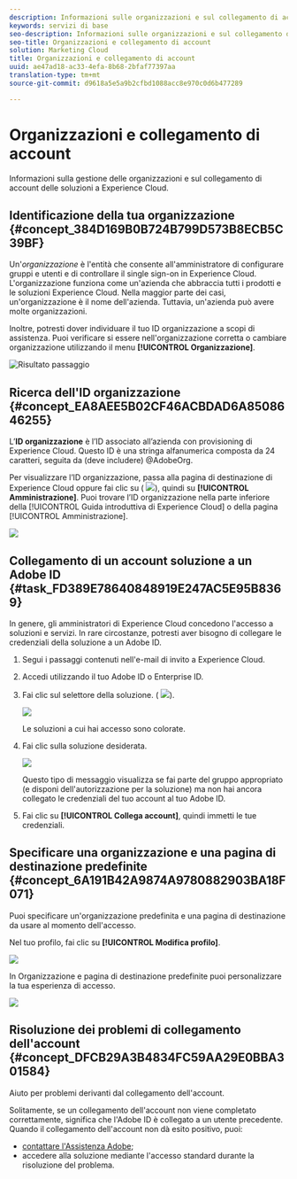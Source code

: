 ```yaml
---
description: Informazioni sulle organizzazioni e sul collegamento di account delle soluzioni a Experience Cloud.
keywords: servizi di base
seo-description: Informazioni sulle organizzazioni e sul collegamento di account delle soluzioni a Experience Cloud.
seo-title: Organizzazioni e collegamento di account
solution: Marketing Cloud
title: Organizzazioni e collegamento di account
uuid: ae47ad18-ac33-4efa-8b68-2bfaf77397aa
translation-type: tm+mt
source-git-commit: d9618a5e5a9b2cfbd1088acc8e970c0d6b477289

---
```



# Organizzazioni e collegamento di account

Informazioni sulla gestione delle organizzazioni e sul collegamento di account delle soluzioni a Experience Cloud.

<!-- accounts-experience-cloud.xml -->

## Identificazione della tua organizzazione {#concept_384D169B0B724B799D573B8ECB5C39BF}

Un'*organizzazione* è l'entità che consente all'amministratore di configurare gruppi e utenti e di controllare il single sign-on in Experience Cloud. L'organizzazione funziona come un'azienda che abbraccia tutti i prodotti e le soluzioni Experience Cloud. Nella maggior parte dei casi, un'organizzazione è il nome dell'azienda. Tuttavia, un'azienda può avere molte organizzazioni.

Inoltre, potresti dover individuare il tuo ID organizzazione a scopi di assistenza. Puoi verificare si essere nell'organizzazione corretta o cambiare organizzazione utilizzando il menu **[!UICONTROL Organizzazione]**.

![Risultato passaggio](assets/organization-switch.png)

## Ricerca dell'ID organizzazione {#concept_EA8AEE5B02CF46ACBDAD6A8508646255}

L’**ID organizzazione** è l’ID associato all’azienda con provisioning di Experience Cloud. Questo ID è una stringa alfanumerica composta da 24 caratteri, seguita da (deve includere) @AdobeOrg.

Per visualizzare l’ID organizzazione, passa alla pagina di destinazione di Experience Cloud oppure fai clic su ( ![](assets/menu-icon.png)), quindi su **[!UICONTROL Amministrazione]**. Puoi trovare l’ID organizzazione nella parte inferiore della [!UICONTROL Guida introduttiva di Experience Cloud] o della pagina [!UICONTROL Amministrazione].

![](assets/administration-page.png)

## Collegamento di un account soluzione a un Adobe ID {#task_FD389E78640848919E247AC5E95B8369}

In genere, gli amministratori di Experience Cloud concedono l'accesso a soluzioni e servizi. In rare circostanze, potresti aver bisogno di collegare le credenziali della soluzione a un Adobe ID.

1. Segui i passaggi contenuti nell'e-mail di invito a Experience Cloud.
1. Accedi utilizzando il tuo Adobe ID o Enterprise ID.
1. Fai clic sul selettore della soluzione. ( ![](assets/menu-icon.png)).

   ![](assets/solutions-active.png)

   Le soluzioni a cui hai accesso sono colorate.
1. Fai clic sulla soluzione desiderata.

   ![](assets/analytics-link-accounts.png)

   Questo tipo di messaggio visualizza se fai parte del gruppo appropriato (e disponi dell'autorizzazione per la soluzione) ma non hai ancora collegato le credenziali del tuo account al tuo Adobe ID.
1. Fai clic su **[!UICONTROL Collega account]**, quindi immetti le tue credenziali.

## Specificare una organizzazione e una pagina di destinazione predefinite {#concept_6A191B42A9874A9780882903BA18F071}

Puoi specificare un'organizzazione predefinita e una pagina di destinazione da usare al momento dell'accesso.

Nel tuo profilo, fai clic su **[!UICONTROL Modifica profilo]**.

![](assets/edit-profile.png)

In Organizzazione e pagina di destinazione predefinite puoi personalizzare la tua esperienza di accesso.

![](assets/default-organization.png)

## Risoluzione dei problemi di collegamento dell'account {#concept_DFCB29A3B4834FC59AA29E0BBA301584}

Aiuto per problemi derivanti dal collegamento dell'account.

Solitamente, se un collegamento dell'account non viene completato correttamente, significa che l'Adobe ID è collegato a un utente precedente. Quando il collegamento dell'account non dà esito positivo, puoi:

* [contattare l'Assistenza Adobe](https://helpx.adobe.com/marketing-cloud/contact-support.html);
* accedere alla soluzione mediante l'accesso standard durante la risoluzione del problema.
